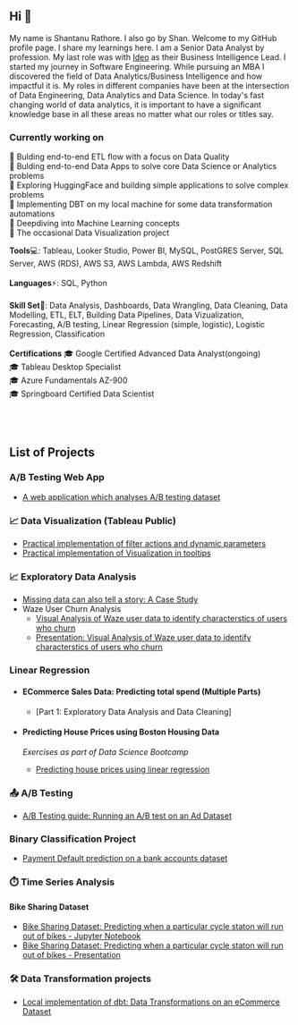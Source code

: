 ## Hi 👋
My name is Shantanu Rathore. I also go by Shan. 
Welcome to my GitHub profile page. I share my learnings here.
I am a Senior Data Analyst by profession. My last role was with [Ideo](https://www.ideo.com) as their Business Intelligence Lead. I started my journey in Software Engineering. While pursuing an MBA I discovered the field of Data Analytics/Business Intelligence and how impactful it is. 
My roles in different companies have been at the intersection of Data Engineering, Data Analytics and Data Science. In today's fast changing world of data analytics, it is important to have a significant knowledge base in all these areas no matter what our roles or titles say.

### Currently working on
🔭 Bulding end-to-end ETL flow with a focus on Data Quality <br>
🔭 Bulding end-to-end Data Apps to solve core Data Science or Analytics problems <br>
🔭 Exploring HuggingFace and building simple applications to solve complex problems <br>
🔭 Implementing DBT on my local machine for some data transformation automations <br>
🔭 Deepdiving into Machine Learning concepts <br>
🔭 The occasional Data Visualization project <br>

<strong>Tools</strong>💻: Tableau, Looker Studio, Power BI, MySQL, PostGRES Server, SQL Server, AWS (RDS), AWS S3, AWS Lambda, AWS Redshift
<br><br>
<strong>Languages</strong>⚡: SQL, Python
<br><br>
<strong>Skill Set</strong>🦾: Data Analysis, Dashboards, Data Wrangling, Data Cleaning, Data Modelling, ETL, ELT, Building Data Pipelines, Data Vizualization, Forecasting, A/B testing, Linear Regression (simple, logistic), Logistic Regression, Classification
<br><br>
<strong>Certifications</strong> 
🎓 Google Certified Advanced Data Analyst(ongoing)
<br>
🎓 Tableau Desktop Specialist
<br>
🎓 Azure Fundamentals AZ-900
<br>
🎓 Springboard Certified Data Scientist

<br><br>
## List of Projects

### A/B Testing Web App 
- [A web application which analyses A/B testing dataset](https://github.com/shantanurathore/ad-testing-dashboard/blob/master/README.md)

### :chart_with_upwards_trend: Data Visualization (Tableau Public)
- [Practical implementation of filter actions and dynamic parameters](https://public.tableau.com/app/profile/shan.rathore/viz/NetflixAnalysis_17298226149380/Netflix-AnOverview)<br>
- [Practical implementation of Visualization in tooltips](https://public.tableau.com/app/profile/shan.rathore/viz/Netflix_analysis_17296641433150/GlobalOverview)<br>

### :chart_with_upwards_trend: Exploratory Data Analysis
- [Missing data can also tell a story: A Case Study](https://github.com/shantanurathore/Data_Cleaning_Case_Study/blob/main/Clean_Your_Data_GCDA.md)<br>
- Waze User Churn Analysis
  - [Visual Analysis of Waze user data to identify characterstics of users who churn](https://github.com/shantanurathore/WazeUserChurnAnalysis/blob/main/Waze_User_Data_EDA.ipynb)<br>
  - [Presentation: Visual Analysis of Waze user data to identify characterstics of users who churn](https://github.com/shantanurathore/WazeUserChurnAnalysis/blob/main/WazeUserChurnAnalysisEDA.pdf)<br>

### Linear Regression
- #### ECommerce Sales Data: Predicting total spend (Multiple Parts)
   - [Part 1: Exploratory Data Analysis and Data Cleaning]<br>

- #### Predicting House Prices using Boston Housing Data
  *Exercises as part of Data Science Bootcamp*<br>
   - [Predicting house prices using linear regression](https://github.com/shantanurathore/SpringBoardExercises/blob/master/Mini_Project_Linear_Regression.ipynb)<br>

### 📤 A/B Testing

- [A/B Testing guide: Running an A/B test on an Ad Dataset](https://github.com/shantanurathore/AB_Testing_guide/blob/main/AB_testing_guide.md)<br>

### Binary Classification Project

- [Payment Default prediction on a bank accounts dataset](https://github.com/shantanurathore/Payment-Default-Prediction/blob/master/DataClean_Pandas1.ipynb)<br>

### :stopwatch: Time Series Analysis

#### Bike Sharing Dataset
- [Bike Sharing Dataset: Predicting when a particular cycle staton will run out of bikes - Jupyter Notebook](https://github.com/shantanurathore/TimeSeries-Analysis-on-bike-sharing-data/blob/master/Capstone2_prod.ipynb)<br>
- [Bike Sharing Dataset: Predicting when a particular cycle staton will run out of bikes - Presentation](https://github.com/shantanurathore/TimeSeries-Analysis-on-bike-sharing-data/blob/master/Bike%20Sharing%20Data.pptx)<br>

### :hammer_and_wrench: Data Transformation projects

- [Local implementation of dbt: Data Transformations on an eCommerce Dataset](https://github.com/shantanurathore/dbt_ecommerce_project)<br>


<!--
**shantanurathore/shantanurathore** is a ✨ _special_ ✨ repository because its `README.md` (this file) appears on your GitHub profile.

Here are some ideas to get you started:

- 🔭 I’m currently working on ...
- 🌱 I’m currently learning ...
- 👯 I’m looking to collaborate on ...
- 🤔 I’m looking for help with ...
- 💬 Ask me about ...
- 📫 How to reach me: ...
- 😄 Pronouns: ...
- ⚡ Fun fact: ...
-->
